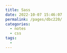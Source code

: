 ```yaml
---
title: Sass
date: 2022-10-07 15:46:07
permalink: /pages/dbc220/
categories:
  - notes
  - css
tags:
  - 
---
```

